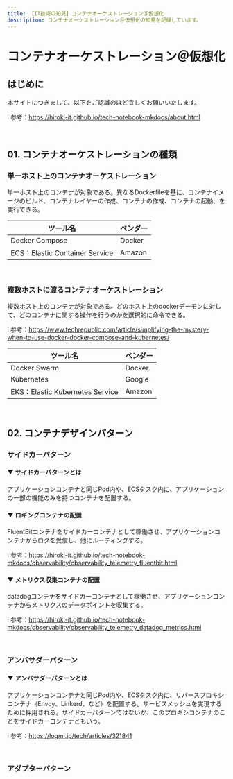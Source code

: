 ```yaml
---
title: 【IT技術の知見】コンテナオーケストレーション＠仮想化
description: コンテナオーケストレーション＠仮想化の知見を記録しています。
---
```


# コンテナオーケストレーション＠仮想化

## はじめに

本サイトにつきまして、以下をご認識のほど宜しくお願いいたします。

ℹ️ 参考：https://hiroki-it.github.io/tech-notebook-mkdocs/about.html

<br>

## 01. コンテナオーケストレーションの種類

### 単一ホスト上のコンテナオーケストレーション

単一ホスト上のコンテナが対象である。異なるDockerfileを基に、コンテナイメージのビルド、コンテナレイヤーの作成、コンテナの作成、コンテナの起動、を実行できる。

| ツール名                       | ベンダー |
| ------------------------------ | -------- |
| Docker Compose                 | Docker   |
| ECS：Elastic Container Service | Amazon   |

<br>

### 複数ホストに渡るコンテナオーケストレーション

複数ホスト上のコンテナが対象である。どのホスト上のdockerデーモンに対して、どのコンテナに関する操作を行うのかを選択的に命令できる。

ℹ️ 参考：https://www.techrepublic.com/article/simplifying-the-mystery-when-to-use-docker-docker-compose-and-kubernetes/

| ツール名                        | ベンダー |
| ------------------------------- | -------- |
| Docker Swarm                    | Docker   |
| Kubernetes                      | Google   |
| EKS：Elastic Kubernetes Service | Amazon   |

<br>

## 02. コンテナデザインパターン

### サイドカーパターン

#### ▼ サイドカーパターンとは

アプリケーションコンテナと同じPod内や、ECSタスク内に、アプリケーションの一部の機能のみを持つコンテナを配置する。

#### ▼ ロギングコンテナの配置

FluentBitコンテナをサイドカーコンテナとして稼働させ、アプリケーションコンテナからログを受信し、他にルーティングする。

ℹ️ 参考：https://hiroki-it.github.io/tech-notebook-mkdocs/observability/observability_telemetry_fluentbit.html

#### ▼ メトリクス収集コンテナの配置

datadogコンテナをサイドカーコンテナとして稼働させ、アプリケーションコンテナからメトリクスのデータポイントを収集する。

ℹ️ 参考：https://hiroki-it.github.io/tech-notebook-mkdocs/observability/observability_telemetry_datadog_metrics.html

<br>

### アンバサダーパターン

#### ▼ アンバサダーパターンとは

アプリケーションコンテナと同じPod内や、ECSタスク内に、リバースプロキシコンテナ（Envoy、Linkerd、など）を配置する。サービスメッシュを実現するために採用される。サイドカーパターンではないが、このプロキシコンテナのことをサイドカーコンテナともいう。

ℹ️ 参考：https://logmi.jp/tech/articles/321841

<br>

### アダプターパターン

